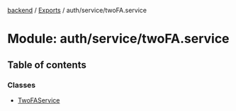 [backend](../README.md) / [Exports](../modules.md) / auth/service/twoFA.service

# Module: auth/service/twoFA.service

## Table of contents

### Classes

- [TwoFAService](../classes/auth_service_twoFA_service.TwoFAService.md)
